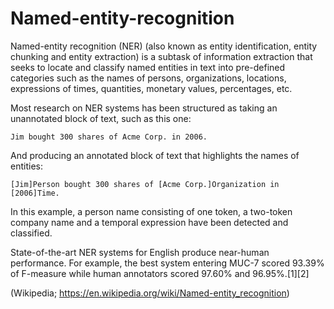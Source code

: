 # Named-entity-recognition

Named-entity recognition (NER) (also known as entity identification, entity chunking and entity extraction) is a subtask of information extraction that seeks to locate and classify named entities in text into pre-defined categories such as the names of persons, organizations, locations, expressions of times, quantities, monetary values, percentages, etc.

Most research on NER systems has been structured as taking an unannotated block of text, such as this one:

```Jim bought 300 shares of Acme Corp. in 2006.```

And producing an annotated block of text that highlights the names of entities:

```[Jim]Person bought 300 shares of [Acme Corp.]Organization in [2006]Time.```

In this example, a person name consisting of one token, a two-token company name and a temporal expression have been detected and classified.

State-of-the-art NER systems for English produce near-human performance. For example, the best system entering MUC-7 scored 93.39% of F-measure while human annotators scored 97.60% and 96.95%.[1][2]

(Wikipedia; https://en.wikipedia.org/wiki/Named-entity_recognition)
